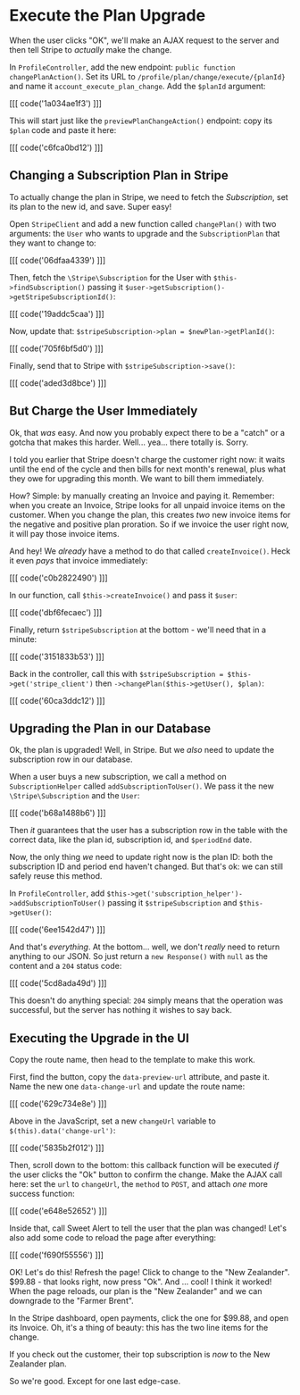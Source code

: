 # Execute the Plan Upgrade

When the user clicks "OK", we'll make an AJAX request to the server and then tell
Stripe to *actually* make the change.

In `ProfileController`, add the new endpoint: `public function changePlanAction()`.
Set its URL to `/profile/plan/change/execute/{planId}` and name it `account_execute_plan_change`.
Add the `$planId` argument:

[[[ code('1a034ae1f3') ]]]

This will start just like the `previewPlanChangeAction()` endpoint: copy its `$plan`
code and paste it here:

[[[ code('c6fca0bd12') ]]]

## Changing a Subscription Plan in Stripe

To actually change the plan in Stripe, we need to fetch the *Subscription*, set
its plan to the new id, and save. Super easy!

Open `StripeClient` and add a new function called `changePlan()` with two arguments:
the `User` who wants to upgrade and the `SubscriptionPlan` that they want to change
to:

[[[ code('06dfaa4339') ]]]

Then, fetch the `\Stripe\Subscription` for the User with `$this->findSubscription()`
passing it `$user->getSubscription()->getStripeSubscriptionId()`:

[[[ code('19addc5caa') ]]]

Now, update that: `$stripeSubscription->plan = $newPlan->getPlanId()`:

[[[ code('705f6bf5d0') ]]]

Finally, send that to Stripe with `$stripeSubscription->save()`:

[[[ code('aded3d8bce') ]]]

## But Charge the User Immediately

Ok, that *was* easy. And now you probably expect there to be a "catch" or a
gotcha that makes this harder. Well... yea... there totally is. Sorry. 

I told you earlier that Stripe doesn't charge the customer right now: it waits
until the end of the cycle and then bills for next month's renewal, plus what they
owe for upgrading this month. We want to bill them immediately.

How? Simple: by manually creating an Invoice and paying it. Remember: when you create
an Invoice, Stripe looks for all unpaid invoice items on the customer. When you change
the plan, this creates *two* new invoice items for the negative and positive plan
proration. So if we invoice the user right now, it will pay those invoice items.

And hey! We *already* have a method to do that called `createInvoice()`. Heck it
even *pays* that invoice immediately:

[[[ code('c0b2822490') ]]]

In our function, call `$this->createInvoice()` and pass it `$user`:

[[[ code('dbf6fecaec') ]]]

Finally, return `$stripeSubscription` at the bottom - we'll need that in a minute:

[[[ code('3151833b53') ]]]

Back in the controller, call this with `$stripeSubscription = $this->get('stripe_client')`
then `->changePlan($this->getUser(), $plan)`:

[[[ code('60ca3ddc12') ]]]

## Upgrading the Plan in our Database

Ok, the plan is upgraded! Well, in Stripe. But we *also* need to update the subscription
row in our database.

When a user buys a new subscription, we call a method on `SubscriptionHelper` called
`addSubscriptionToUser()`. We pass it the new `\Stripe\Subscription` and the `User`:

[[[ code('b68a1488b6') ]]]

Then *it* guarantees that the user has a subscription row in the table with the correct
data, like the plan id, subscription id, and `$periodEnd` date.

Now, the only thing *we* need to update right now is the plan ID: both the
subscription ID and period end haven't changed. But that's ok: we can still safely
reuse this method. 

In `ProfileController`, add `$this->get('subscription_helper')->addSubscriptionToUser()`
passing it `$stripeSubscription` and `$this->getUser()`:

[[[ code('6ee1542d47') ]]]

And that's *everything*. At the bottom... well, we don't *really* need to return
anything to our JSON. So just return a `new Response()` with `null` as the content
and a `204` status code:

[[[ code('5cd8ada49d') ]]]

This doesn't do anything special: `204` simply means that the operation was successful,
but the server has nothing it wishes to say back.

## Executing the Upgrade in the UI

Copy the route name, then head to the template to make this work.

First, find the button, copy the `data-preview-url` attribute, and paste it. Name
the new one `data-change-url` and update the route name:

[[[ code('629c734e8e') ]]]

Above in the JavaScript, set a new `changeUrl` variable to `$(this).data('change-url')`:

[[[ code('5835b2f012') ]]]

Then, scroll down to the bottom: this callback function will be executed *if* the
user clicks the "Ok" button to confirm the change. Make the AJAX call here: set the
`url` to `changeUrl`, the `method` to `POST`, and attach *one* more success function:

[[[ code('e648e52652') ]]]

Inside that, call Sweet Alert to tell the user that the plan was changed! Let's also
add some code to reload the page after everything:

[[[ code('f690f55556') ]]]

OK! Let's do this! Refresh the page! Click to change to the "New Zealander".
$99.88 - that looks right, now press "Ok". And ... cool! I think it worked! When
the page reloads, our plan is the "New Zealander" and we can downgrade to the
"Farmer Brent".

In the Stripe dashboard, open payments, click the one for $99.88, and open its
Invoice. Oh, it's a thing of beauty: this has the two line items for the change.

If you check out the customer, their top subscription is *now* to the New Zealander
plan.

So we're good. Except for one last edge-case.
